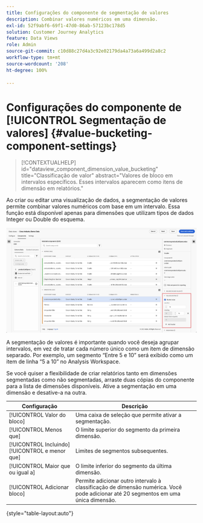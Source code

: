 ```yaml
---
title: Configurações do componente de segmentação de valores
description: Combinar valores numéricos em uma dimensão.
exl-id: 52f9abf6-69f1-47d0-86ab-57123bc178d5
solution: Customer Journey Analytics
feature: Data Views
role: Admin
source-git-commit: c10d88c27d4a3c92e02179da4a73a6a499d2a8c2
workflow-type: tm+mt
source-wordcount: '208'
ht-degree: 100%

---
```


# Configurações do componente de [!UICONTROL Segmentação de valores] {#value-bucketing-component-settings}

<!-- markdownlint-disable MD034 -->

>[!CONTEXTUALHELP]
>id="dataview_component_dimension_value_bucketing"
>title="Classificação de valor"
>abstract="Valores de bloco em intervalos específicos. Esses intervalos aparecem como itens de dimensão em relatórios."

<!-- markdownlint-enable MD034 -->


Ao criar ou editar uma visualização de dados, a segmentação de valores permite combinar valores numéricos com base em um intervalo. Essa função está disponível apenas para dimensões que utilizam tipos de dados Integer ou Double do esquema.

![Classificação de valor](../assets/value-bucketing.png)

A segmentação de valores é importante quando você deseja agrupar intervalos, em vez de tratar cada número único como um item de dimensão separado. Por exemplo, um segmento “Entre 5 e 10” será exibido como um item de linha “5 a 10” no Analysis Workspace.

Se você quiser a flexibilidade de criar relatórios tanto em dimensões segmentadas como não segmentadas, arraste duas cópias do componente para a lista de dimensões disponíveis. Ative a segmentação em uma dimensão e desative-a na outra.

| Configuração | Descrição |
| --- | --- |
| [!UICONTROL Valor do bloco] | Uma caixa de seleção que permite ativar a segmentação. |
| [!UICONTROL Menos que] | O limite superior do segmento da primeira dimensão. |
| [!UICONTROL Incluindo] [!UICONTROL e menor que] | Limites de segmentos subsequentes. |
| [!UICONTROL Maior que ou igual a] | O limite inferior do segmento da última dimensão. |
| [!UICONTROL Adicionar bloco] | Permite adicionar outro intervalo à classificação de dimensão numérica. Você pode adicionar até 20 segmentos em uma única dimensão. |

{style="table-layout:auto"}
